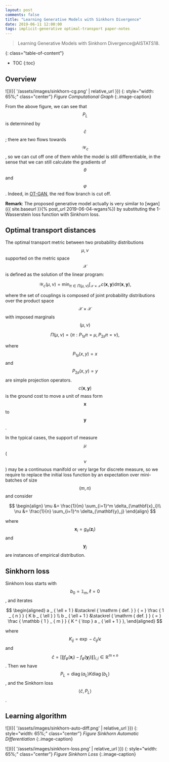 ```yaml
---
layout: post
comments: false
title: "Learning Generative Models with Sinkhorn Divergence"
date: 2019-06-11 12:00:00
tags: implicit-generative optimal-transport paper-notes
---
```


> Learning Generative Models with Sinkhorn Divergence@AISTATS18.

<!--more-->

{: class="table-of-content"}
* TOC
{:toc}


## Overview

![]({{ '/assets/images/sinkhorn-cg.png' | relative_url }})
{: style="width: 65%;" class="center"}
*Figure Computational Graph*
{:.image-caption}

From the above figure, we can see that $$P_L$$ is determined by $$\hat{c}$$; there are two flows towards $$\mathcal{W}_c$$, so we can cut off one of them while the model is still differentiable, in the sense that we can still calculate the gradients of $$\theta$$ and $$\varphi$$. Indeed, in [OT-GAN](), the red flow branch is cut off.


**Remark**: The proposed generative model actually is very similar to [wgan]({{ site.baseurl }}{% post_url 2019-06-04-wgans%}) by substituting the 1-Wasserstein loss function with Sinkhorn loss.

## Optimal transport distances

The optimal transport metric between two probability distributions $$\mu, \nu$$ supported on the metric space $$\mathcal{X}$$ is defined as the solution of the linear program:

$$
\mathcal{W}_c(\mu, \nu) = \min_{\pi \in \Pi(\mu, \nu)} \int_{\mathcal{X} \times \mathcal{X}} c(\mathbf{x}, \mathbf{y}) \mathrm{d} \pi(\mathbf{x}, \mathbf{y}),
$$

where the set of couplings is composed of joint probability distributions over the product space $$\mathcal{X} \times \mathcal{X}$$ with imposed marginals $$(\mu, \nu)$$ 

$$
\Pi(\mu, \nu) = \{ \pi:  P_{1\sharp} \pi = \mu, P_{2\sharp} \pi = \nu \},
$$

where $$P_{1\sharp}(x, y) = x$$ and $$P_{2\sharp}(x, y) = y$$ are simple projection operators. $$c(\mathbf{x}, \mathbf{y})$$ is the ground cost to move a unit of mass form $$\mathbf{x}$$ to $$\mathbf{y}$$.

In the typical cases, the support of measure $$\mu$$ ($$\nu$$) may be a continuous manifold or very large for discrete measure, so we require to replace the initial loss function by an expectation over mini-batches of size $$(m, n)$$ and consider

$$
\begin{align}
\mu &= \frac{1}{m} \sum_{i=1}^m \delta_{\mathbf{x}_i}\\
\nu &= \frac{1}{n} \sum_{i=1}^n \delta_{\mathbf{y}_j}
\end{align}
$$

where $$\mathbf{x}_i = g_\theta (\mathbf{z}_i)$$ and $$\mathbf{y}_j$$ are instances of empirical distribution.

## Sinkhorn loss

Sinkhorn loss starts with $$b_0 = \mathbb{1}_m, \ell = 0$$, and iterates

$$
\begin{aligned}
a _ { \ell + 1 } &\stackrel { \mathrm { def. } } { = } \frac { 1 _ { n } } { K b _ { \ell } } \\
b _ { \ell + 1 } &\stackrel { \mathrm { def. } } { = } \frac { \mathbb { 1 } _ { m } } { K ^ { \top } a _ { \ell + 1 } },
\end{aligned}
$$

where $$K_{ij} = \exp -\hat{c}_{ij}/\epsilon$$ and $$\hat{c} = [\| f_\varphi(\mathbf{x}_i) - f_\varphi(\mathbf{y}_j)\|]_{i,j} \in \mathbb{R}^{m \times n}$$.  Then we have $$P_L = \operatorname { diag } \left( a _ { L } \right) K \operatorname { diag } \left( b _ { L } \right)$$, and the Sinkhorn loss $$\langle \hat{c}, P_L \rangle$$.

## Learning algorithm

![]({{ '/assets/images/sinkhorn-auto-diff.png' | relative_url }})
{: style="width: 65%;" class="center"}
*Figure Sinkhorn Automatic Differentiation*
{:.image-caption}


![]({{ '/assets/images/sinkhorn-loss.png' | relative_url }})
{: style="width: 65%;" class="center"}
*Figure Sinkhorn Loss*
{:.image-caption}
